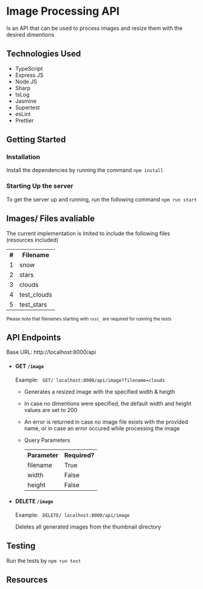 # Image Processing API

Is an API that can be used to process images and resize them with the desired dimentions


## Technologies Used
* TypeScript
* Express JS
* Node JS
* Sharp
* tsLog
* Jasmine
* Supertest
* esLint
* Prettier

## Getting Started

### Installation 
Install the dependencies by running the command ```npm install```

### Starting Up the server
To get the server up and running, run the following command ```npm run start```

## Images/ Files avaliable
The current implementation is lmited to include the following files (resources included)

<table>
<th>#</th>
<th>Filename</th>

<tr>
<td>1</td>
<td>snow</td>
</tr>

<tr>
<td>2</td>
<td>stars</td>
</tr>

<tr>
<td>3</td>
<td>clouds</td>
</tr>

<tr>
<td>4</td>
<td>test_clouds</td>
</tr>

<tr>
<td>5</td>
<td>test_stars</td>
</tr>


</table>

<small>Please note that filenames starting with ```test_``` are required for running the tests</small>

## API Endpoints

Base URL: http://localhost:8000/api

* #### GET ```/image```

  Example: ``` GET/ localhost:8000/api/image?filename=clouds```

  * Generates a resized image with the specified width & heigth
  * In case no dimentions were specified, the default width and height values are set to 200
  * An error is returned in case no image file exists with the provided name, or in case an error occured while processing the image

  * Query Parameters
    <table>
    <th>Parameter</th>
    <th>Required?</th>

    <tr>
    <td>filename</td>
    <td>True</td>
    </tr>

    <tr>
    <td>width</td>
    <td>False</td>
    </tr>

    <tr>
    <td>height</td>
    <td>False</td>
    </tr>
    </table>
    
* #### DELETE ```/image```
  Example: ``` DELETE/ localhost:8000/api/image```
  
  Deletes all generated images from the thumbnail directory
## Testing
Run the tests by ```npm run test```

## Resources
